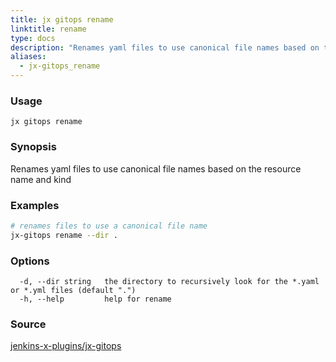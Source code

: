 ```yaml
---
title: jx gitops rename
linktitle: rename
type: docs
description: "Renames yaml files to use canonical file names based on the resource name and kind"
aliases:
  - jx-gitops_rename
---
```


### Usage

```
jx gitops rename
```

### Synopsis

Renames yaml files to use canonical file names based on the resource name and kind

### Examples

  ```bash
  # renames files to use a canonical file name
  jx-gitops rename --dir .

  ```
### Options

```
  -d, --dir string   the directory to recursively look for the *.yaml or *.yml files (default ".")
  -h, --help         help for rename
```



### Source

[jenkins-x-plugins/jx-gitops](https://github.com/jenkins-x-plugins/jx-gitops)
